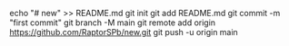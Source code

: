 echo "# new" >> README.md
git init
git add README.md
git commit -m "first commit"
git branch -M main
git remote add origin https://github.com/RaptorSPb/new.git
git push -u origin main